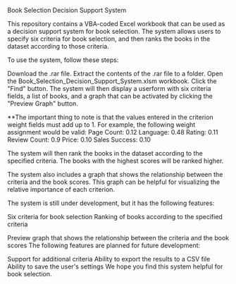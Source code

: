 Book Selection Decision Support System

This repository contains a VBA-coded Excel workbook that can be used as a decision support system for book selection. The system allows users to specify six criteria for book selection, and then ranks the books in the dataset according to those criteria.

To use the system, follow these steps:

Download the .rar file.
Extract the contents of the .rar file to a folder.
Open the Book_Selection_Decision_Support_System.xlsm workbook.
Click the "Find" button.
The system will then display a userform with six criteria fields, a list of books, and a graph that can be activated by clicking the "Preview Graph" button.

**The important thing to note is that the values entered in the criterion weight fields must add up to 1. For example, the following weight assignment would be valid:
Page Count: 0.12
Language: 0.48
Rating: 0.11
Review Count: 0.9
Price: 0.10
Sales Success: 0.10

The system will then rank the books in the dataset according to the specified criteria. The books with the highest scores will be ranked higher.

The system also includes a graph that shows the relationship between the criteria and the book scores. This graph can be helpful for visualizing the relative importance of each criterion.

The system is still under development, but it has the following features:

Six criteria for book selection
Ranking of books according to the specified criteria

Preview graph that shows the relationship between the criteria and the book scores
The following features are planned for future development:

Support for additional criteria
Ability to export the results to a CSV file
Ability to save the user's settings
We hope you find this system helpful for book selection.
